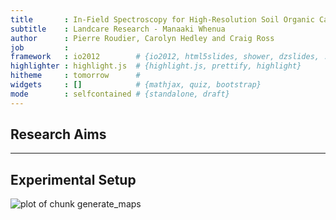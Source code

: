 ```yaml
---
title       : In-Field Spectroscopy for High-Resolution Soil Organic Carbon Mapping
subtitle    : Landcare Research - Manaaki Whenua
author      : Pierre Roudier, Carolyn Hedley and Craig Ross
job         : 
framework   : io2012        # {io2012, html5slides, shower, dzslides, ...}
highlighter : highlight.js  # {highlight.js, prettify, highlight}
hitheme     : tomorrow      # 
widgets     : []            # {mathjax, quiz, bootstrap}
mode        : selfcontained # {standalone, draft}
---
```


## Research Aims




--- 


## Experimental Setup

![plot of chunk generate_maps](../slides/20121208-NZSSS/figures/generate_maps.png) 



